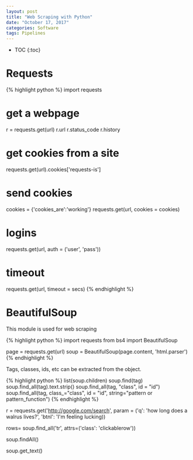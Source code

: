 ```yaml
---
layout: post
title: "Web Scraping with Python"
date: "October 17, 2017"
categories: Software
tags: Pipelines
---
```


* TOC
{:toc}




# Requests

{% highlight python %}
import requests

# get a webpage
r = requests.get(url)
r.url
r.status_code
r.history

# get cookies from a site
requests.get(url).cookies['requests-is']

# send cookies
cookies = {'cookies_are':'working'}
requests.get(url, cookies = cookies)

# logins
requests.get(url, auth = ('user', 'pass'))

# timeout
requests.get(url, timeout = secs)
{% endhighlight %}

# BeautifulSoup

This module is used for web scraping

{% highlight python %}
import requests
from bs4 import BeautifulSoup

page = requests.get(url)
soup = BeautifulSoup(page.content, 'html.parser')
{% endhighlight %}

Tags, classes, ids, etc can be extracted from the object.

{% highlight python %}
list(soup.children)
soup.find(tag)
soup.find_all(tag).text.strip()
soup.find_all(tag, "class", id = "id")
soup.find_all(tag, class_="class", id = "id", string="pattern or pattern_function")
{% endhighlight %}








r = requests.get('http://google.com/search',
	param = ('q': 'how long does a walrus lives?',
	'btnl': 'I'm feeling lucking))

rows= soup.find_all('tr', attrs=('class': 'clickablerow'))

soup.findAll()

soup.get_text()

